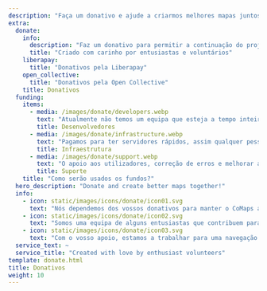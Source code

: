 ```yaml
---
description: "Faça um donativo e ajude a criarmos melhores mapas juntos!"
extra:
  donate:
    info:
      description: "Faz um donativo para permitir a continuação do projeto"
      title: "Criado com carinho por entusiastas e voluntários"
    liberapay:
      title: "Donativos pela Liberapay"
    open_collective:
      title: "Donativos pela Open Collective"
    title: Donativos
  funding:
    items:
      - media: /images/donate/developers.webp
        text: "Atualmente não temos um equipa que esteja a tempo inteiro a trabalhar no desenvolvimento de novas funcionalidades e na melhoria do serviço. De modo ao projeto poder seguir em frente de modo consistente, necessitamos de uma equipa principal."
        title: Desenvolvedores
      - media: /images/donate/infrastructure.webp
        text: "Pagamos para ter servidores rápidos, assim qualquer pessoa no mundo pode transferir os dados dos mapas atualizados sem atrasos. As transferências de dados dos mapas estão nas centenas de terabytes por mês, e a quantidade está a crescer."
        title: Infraestrutura
      - media: /images/donate/support.webp
        text: "O apoio aos utilizadores, correção de erros e melhorar a estabilidade da aplicação são as nossas prioridades. A lista de pedidos de funcionalidades e relatórios de erros cresce todos os dias e há também muitos pedidos de apoio por responder na App Store, Google Play e emails de apoio ao utilizador."
        title: Suporte
    title: "Como serão usados os fundos?"
  hero_description: "Donate and create better maps together!"
  info:
    - icon: static/images/icons/donate/icon01.svg
      text: "Nós dependemos dos vossos donativos para manter o CoMaps aberto e gratuito"
    - icon: static/images/icons/donate/icon02.svg
      text: "Somos uma equipa de alguns entusiastas que contribuem para o projeto no nosso tempo livre. Nós adoramos o que fazemos, e adoramos os nossos utilizadores"
    - icon: static/images/icons/donate/icon03.svg
      text: "Com o vosso apoio, estamos a trabalhar para uma navegação orientada à privacidade que seja a escolha preferida do mercado"
  service_text: ~
  service_title: "Created with love by enthusiast volunteers"
template: donate.html
title: Donativos
weight: 10
---
```

